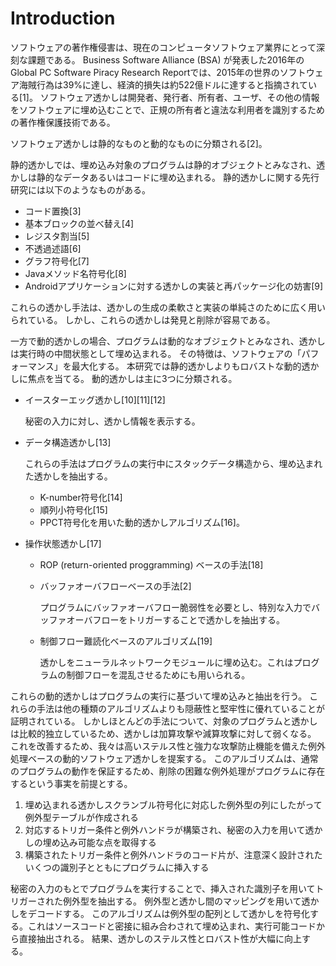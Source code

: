 # Introduction

ソフトウェアの著作権侵害は、現在のコンピュータソフトウェア業界にとって深刻な課題である。
Business Software Alliance (BSA) が発表した2016年のGlobal PC Software Piracy Research Reportでは、2015年の世界のソフトウェア海賊行為は39%に達し、経済的損失は約522億ドルに達すると指摘されている[1]。
ソフトウェア透かしは開発者、発行者、所有者、ユーザ、その他の情報をソフトウェアに埋め込むことで、正規の所有者と違法な利用者を識別するための著作権保護技術である。

ソフトウェア透かしは静的なものと動的なものに分類される[2]。

静的透かしでは、埋め込み対象のプログラムは静的オブジェクトとみなされ、透かしは静的なデータあるいはコードに埋め込まれる。
静的透かしに関する先行研究には以下のようなものがある。

- コード置換[3]
- 基本ブロックの並べ替え[4]
- レジスタ割当[5]
- 不透過述語[6]
- グラフ符号化[7]
- Javaメソッド名符号化[8]
- Androidアプリケーションに対する透かしの実装と再パッケージ化の妨害[9]

これらの透かし手法は、透かしの生成の柔軟さと実装の単純さのために広く用いられている。
しかし、これらの透かしは発見と削除が容易である。

一方で動的透かしの場合、プログラムは動的なオブジェクトとみなされ、透かしは実行時の中間状態として埋め込まれる。
その特徴は、ソフトウェアの「パフォーマンス」を最大化する。
本研究では静的透かしよりもロバストな動的透かしに焦点を当てる。
動的透かしは主に3つに分類される。

- イースターエッグ透かし[10][11][12]

    秘密の入力に対し、透かし情報を表示する。

- データ構造透かし[13]

    これらの手法はプログラムの実行中にスタックデータ構造から、埋め込まれた透かしを抽出する。

    - K-number符号化[14]
    - 順列小符号化[15]
    - PPCT符号化を用いた動的透かしアルゴリズム[16]。

- 操作状態透かし[17]

    - ROP (return-oriented proggramming) ベースの手法[18]
    - バッファオーバフローベースの手法[2]

        プログラムにバッファオーバフロー脆弱性を必要とし、特別な入力でバッファオーバフローをトリガーすることで透かしを抽出する。

    - 制御フロー難読化ベースのアルゴリズム[19]

        透かしをニューラルネットワークモジュールに埋め込む。これはプログラムの制御フローを混乱させるためにも用いられる。

<!-- textlint-disable -->
これらの動的透かしはプログラムの実行に基づいて埋め込みと抽出を行う。
これらの手法は他の種類のアルゴリズムよりも隠蔽性と堅牢性に優れていることが証明されている。
しかしほとんどの手法について、対象のプログラムと透かしは比較的独立しているため、透かしは加算攻撃や減算攻撃に対して弱くなる。
これを改善するため、我々は高いステルス性と強力な攻撃防止機能を備えた例外処理ベースの動的ソフトウェア透かしを提案する。
このアルゴリズムは、通常のプログラムの動作を保証するため、削除の困難な例外処理がプログラムに存在するという事実を前提とする。
<!-- textlint-enable -->

1. 埋め込まれる透かしスクランブル符号化に対応した例外型の列にしたがって例外型テーブルが作成される
2. 対応するトリガー条件と例外ハンドラが構築され、秘密の入力を用いて透かしの埋め込み可能な点を取得する
3. 構築されたトリガー条件と例外ハンドラのコード片が、注意深く設計されたいくつの識別子とともにプログラムに挿入する

秘密の入力のもとでプログラムを実行することで、挿入された識別子を用いてトリガーされた例外型を抽出する。
例外型と透かし間のマッピングを用いて透かしをデコードする。
このアルゴリズムは例外型の配列として透かしを符号化する。これはソースコードと密接に組み合わされて埋め込まれ、実行可能コードから直接抽出される。
結果、透かしのステルス性とロバスト性が大幅に向上する。
